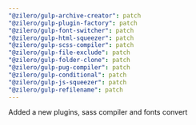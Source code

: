 ```yaml
---
"@zilero/gulp-archive-creator": patch
"@zilero/gulp-plugin-factory": patch
"@zilero/gulp-font-switcher": patch
"@zilero/gulp-html-squeezer": patch
"@zilero/gulp-scss-compiler": patch
"@zilero/gulp-file-exclude": patch
"@zilero/gulp-folder-clone": patch
"@zilero/gulp-pug-compiler": patch
"@zilero/gulp-conditional": patch
"@zilero/gulp-js-squeezer": patch
"@zilero/gulp-refilename": patch
---
```


Added a new plugins, sass compiler and fonts convert

